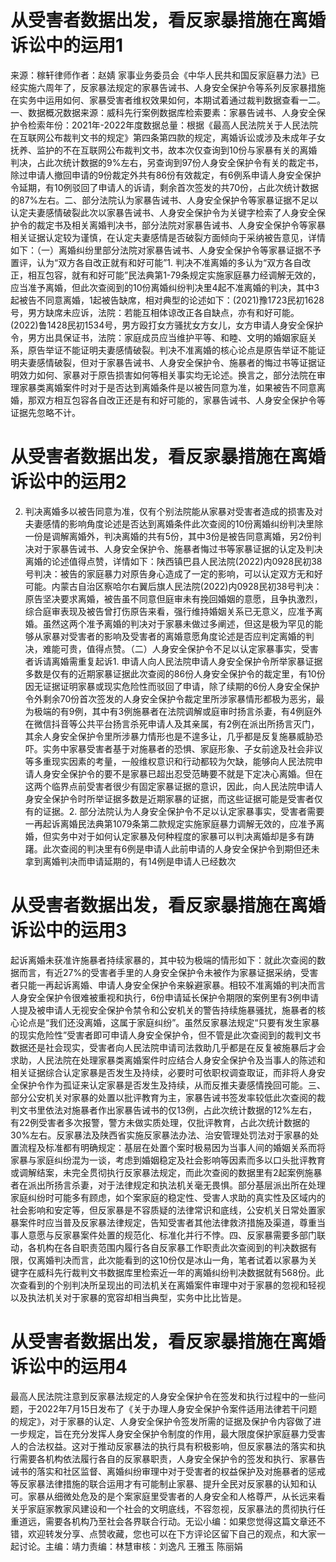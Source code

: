 # 从受害者数据出发，看反家暴措施在离婚诉讼中的运用1

来源：稼轩律师作者：赵婧 家事业务委员会《中华人民共和国反家庭暴力法》已经实施六周年了，反家暴法规定的家暴告诫书、人身安全保护令等系列反家暴措施在实务中运用如何、家暴受害者维权效果如何，本期试着通过裁判数据查看一二。一、数据概况数据来源：威科先行案例数据库检索要素：家暴告诫书、人身安全保护令检索年份：2021年-2022年度数据总量：根据《最高人民法院关于人民法院在互联网公布裁判文书的规定》第四条第四款的规定，离婚诉讼或涉及未成年子女抚养、监护的不在互联网公布裁判文书，故本次仅查询到10份与家暴有关的离婚判决，占此次统计数据的9%左右，另查询到97份人身安全保护令有关的裁定书，除过申请人撤回申请的9份裁定外共有86份有效裁定，有6例系申请人身安全保护令延期，有10例驳回了申请人的诉请，剩余首次签发的共70份，占此次统计数据的87%左右。二、部分法院认为家暴告诫书、人身安全保护令等家暴证据不足以认定夫妻感情破裂此次以家暴告诫书、人身安全保护令为关键字检索了人身安全保护令的裁定书及相关离婚判决书，部分法院对家暴告诫书、人身安全保护令等家暴相关证据认定较为谨慎，在认定夫妻感情是否破裂方面倾向于采纳被告意见，详情如下：（一）离婚纠纷里部分法院对家暴告诫书、人身安全保护令等家暴证据不予置评，认为“双方各自改正就有和好可能”1. 判决不准离婚的多认为“双方各自改正，相互包容，就有和好可能”民法典第1-79条规定实施家庭暴力经调解无效的，应当准予离婚，但此次查阅到的10份离婚纠纷判决里4起不准离婚的判决，其中3起被告不同意离婚，1起被告缺席，相对典型的论述如下：(2021)豫1723民初1628号，男方缺席未应诉，法院：若能互相体谅改正各自缺点，亦有和好可能。(2022)鲁1428民初1534号，男方殴打女方骚扰女方女儿，女方申请人身安全保护令，男方出具保证书，法院：家庭成员应当维护平等、和睦、文明的婚姻家庭关系，原告举证不能证明夫妻感情破裂。判决不准离婚的核心论点是原告举证不能证明夫妻感情破裂，但对于家暴告诫书、人身安全保护令、施暴者的悔过书等证据证明效力如何、家暴对于原告损害如何等相关事实均无论述。换言之，部分法院在审理家暴类离婚案件时对于是否达到离婚条件是以被告同意为准，如果被告不同意离婚，那双方相互包容各自改正还是有和好可能的，家暴告诫书、人身安全保护令等证据先忽略不计。

# 从受害者数据出发，看反家暴措施在离婚诉讼中的运用2

2. 判决离婚多以被告同意为准，仅有个别法院能从家暴对受害者造成的损害及对夫妻感情的影响角度论述是否达到离婚条件此次查阅的10份离婚纠纷判决里除一份是调解离婚外，判决离婚的共有5份，其中3份是被告同意离婚，另2份判决对于家暴告诫书、人身安全保护令、施暴者悔过书等家暴证据的认定及判决离婚的论述值得点赞，详情如下：陕西镇巴县人民法院(2022)内0928民初38号判决：被告的家庭暴力对原告身心造成了一定的影响，可以认定双方无和好可能。内蒙古自治区察哈尔右翼后旗人民法院(2022)内0928民初38号判决：原告坚决要求离婚，被告虽不同意但庭审未有挽回婚姻的意愿，且争执激烈，综合庭审表现及被告曾打伤原告来看，强行维持婚姻关系已无意义，应准予离婚。虽然这两个准予离婚的判决对于家暴未做过多阐述，但这是极为罕见的能够从家暴对受害者的影响及受害者的离婚意愿角度论述是否应判定离婚的判决，难能可贵，值得点赞。（二）人身安全保护令不足以认定家暴事实，受害者诉请离婚需重复起诉1. 申请人向人民法院申请人身安全保护令所举家暴证据多数是仅有的近期家暴证据此次查阅的86份人身安全保护令的裁定里，有10份因无证据证明家暴或现实危险性而驳回了申请，除了续期的6份人身安全保护令外剩余70份首次签发的人身安全保护令裁定里所涉家暴情形都极为恶劣，最为极端的有9例，其中有3例施暴者在法院调解或庭审时扬言杀妻，有4例庭外在微信抖音等公共平台扬言杀死申请人及其亲属，有2例在派出所扬言灭门，其余人身安全保护令里所涉暴力情形也是不遑多让，几乎都是反复施暴威胁恐吓。实务中家暴受害者基于对施暴者的恐惧、家庭形象、子女前途及社会非议等多重现实因素的考量，一般维权意识和行动都较为欠缺，能够向人民法院申请人身安全保护令的要不是家暴已超出忍受范畴要不就是下定决心离婚。但在这两个临界点前受害者很少有固定家暴证据的意识，因此，向人民法院申请人身安全保护令时所举证据多数是近期家暴的证据，而这些证据可能是受害者仅有的证据。2. 部分法院认为人身安全保护令不足以认定家暴事实，受害者需要一再起诉离婚民法典第1079条第二款规定实施家庭暴力调解无效的，应准予离婚，但实务中对于如何认定家暴及何种程度的家暴可以判决离婚却是多有踌躇。此次查阅的判决里有6例是申请人此前申请的人身安全保护令到期但还未拿到离婚判决而申请延期的，有14例是申请人已经数次

# 从受害者数据出发，看反家暴措施在离婚诉讼中的运用3

起诉离婚未获准许施暴者持续家暴的，其中较为极端的情形如下：就此次查阅的数据而言，有近27%的受害者手里的人身安全保护令未被作为家暴证据采纳，受害者只能一再起诉离婚、申请人身安全保护令来躲避家暴。相较不准离婚的判决而言人身安全保护令很难被重视和执行，6份申请延长保护令期限的案例里有3例申请人提及被申请人无视安全保护令禁令和公安机关的警告持续施暴骚扰，施暴者的核心论点是“我们还没离婚，这属于家庭纠纷”。虽然反家暴法规定“只要有发生家暴的现实危险性”受害者即可申请人身安全保护令，但不管是此次查阅到的裁判文书数据还是社会现实，受害者向人民法院申请司法救助几乎都是在反复被施暴后才会求助，人民法院在处理家暴类离婚案件时应结合人身安全保护令及当事人的陈述和相关证据综合认定家暴是否发生及持续，必要时可依职权调查取证，而非将人身安全保护令作为孤证来认定家暴是否发生及持续，从而反推夫妻感情挽回可能。三、部分公安机关对家暴的处置以批评教育为主，家暴告诫书签发率较低此次查阅的裁判文书里依法对施暴者作出家暴告诫书的仅13例，占此次统计数据的12%左右，有22例受害者多次报警，警方未做实质处理，仅批评教育，占此次统计数据的30%左右。反家暴法及陕西省实施反家暴法办法、治安管理处罚法对于家暴的处置流程及标准都有明确规定：基层在处置个案时极易因为当事人间的婚姻关系而将家暴与家庭纠纷混为一谈，考虑到婚姻稳定及社会影响等因素而多以口头批评教育或调解结案，未完全贯彻执行反家暴法规定，而此次查阅的数据里有2起案例施暴者在派出所扬言杀妻，对于法律规定和执法机关毫无畏惧。部分基层派出所在处理家庭纠纷时可能多有顾虑，如个案家庭的稳定性、受害人求助的真实性及区域内的社会影响和安定等，但反家暴是不容质疑的法律常识和底线，公安机关日常处置家暴案件时应当普及反家暴法律规定，告知受害者其他法律救济措施及渠道，尊重当事人意愿与反家暴案件处置的规范化、标准化并行不悖。四、反家暴需要多部门联动，各机构在各自职责范围内履行各自反家暴工作职责此次查阅到的判决数据有限，仅离婚判决而言，此次能看到的这10份仅是冰山一角，笔者试着以家暴为关键字在威科先行裁判文书数据库里检索近一年的离婚纠纷判决数据就有568份。此次查看到的个别判决所呈现出的司法机关在离婚案件审理中对于家暴的忽视和轻视以及执法机关对于家暴的宽容却相当典型，实务中比比皆是。

# 从受害者数据出发，看反家暴措施在离婚诉讼中的运用4

最高人民法院注意到反家暴法规定的人身安全保护令在签发和执行过程中的一些问题，于2022年7月15日发布了《关于办理人身安全保护令案件适用法律若干问题的规定》，对于家暴的认定、人身安全保护令签发所需的证据及保护令内容做了进一步规定，旨在充分发挥人身安全保护令制度的作用，最大限度保护家庭暴力受害人的合法权益。这对于推动反家暴法的执行具有积极影响，但反家暴法的落实和执行需要各机构依法履行各自的反家暴职责，人身安全保护令的签发和执行、家暴告诫书的落实和社区监督、离婚纠纷审理中对于受害者的权益保护及对施暴者的惩戒等反家暴法律措施的联合运用才有可能制止家暴、提升全民对反家暴的认知和认可。家暴从细微处危及的是个案家庭里受害者的人身安全和人格尊严，从长远来看关乎家庭家教家风建设和一个社会的文明底线，不容忽视，反家暴法的贯彻执行任重道远，需要各机构乃至社会各界联合行动。无讼小编：如果您觉得这篇文章还不错，欢迎转发分享、点赞收藏，您也可以在下方评论区留下自己的观点，和大家一起讨论。主编：靖力责编：林慧审核：刘逸凡 王雅玉 陈丽娟 

